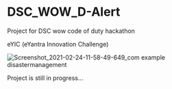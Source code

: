 # DSC_WOW_D-Alert
Project for DSC wow code of duty hackathon

eYIC (eYantra Innovation Challenge)

![Screenshot_2021-02-24-11-58-49-649_com example disastermanagement](https://user-images.githubusercontent.com/63334004/108958571-294e4000-7699-11eb-92ab-f45b0cf9e1e6.jpg)




Project is still in progress...
